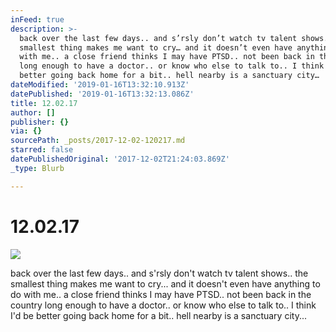```yaml
---
inFeed: true
description: >-
  back over the last few days.. and s’rsly don’t watch tv talent shows.. the
  smallest thing makes me want to cry… and it doesn’t even have anything to do
  with me.. a close friend thinks I may have PTSD.. not been back in the country
  long enough to have a doctor.. or know who else to talk to.. I think I’d be
  better going back home for a bit.. hell nearby is a sanctuary city…
dateModified: '2019-01-16T13:32:10.913Z'
datePublished: '2019-01-16T13:32:13.086Z'
title: 12.02.17
author: []
publisher: {}
via: {}
sourcePath: _posts/2017-12-02-120217.md
starred: false
datePublishedOriginal: '2017-12-02T21:24:03.869Z'
_type: Blurb

---
```

# 12.02.17
![](https://the-grid-user-content.s3-us-west-2.amazonaws.com/1d945225-c337-405a-ac0f-4c69fc267061.jpg)

back over the last few days.. and s'rsly don't watch tv talent shows.. the smallest thing makes me want to cry... and it doesn't even have anything to do with me.. a close friend thinks I may have PTSD.. not been back in the country long enough to have a doctor.. or know who else to talk to.. I think I'd be better going back home for a bit.. hell nearby is a sanctuary city...
